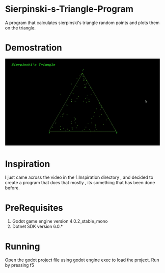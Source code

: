 # Sierpinski-s-Triangle-Program
A program that calculates sierpinski's triangle random points and plots them on the triangle.

# Demostration
<img src="2.screenshots/screenshot1.gif">

# Inspiration
I just came across the video in the 1.Inspiration directory , and decided to create a program that does that
mostly , its something that has been done before.

# PreRequisites
1. Godot game engine version 4.0.2_stable_mono
2. Dotnet SDK version 6.0.* 

# Running 
Open the godot project file using godot engine exec to load the project.
Run by pressing f5
